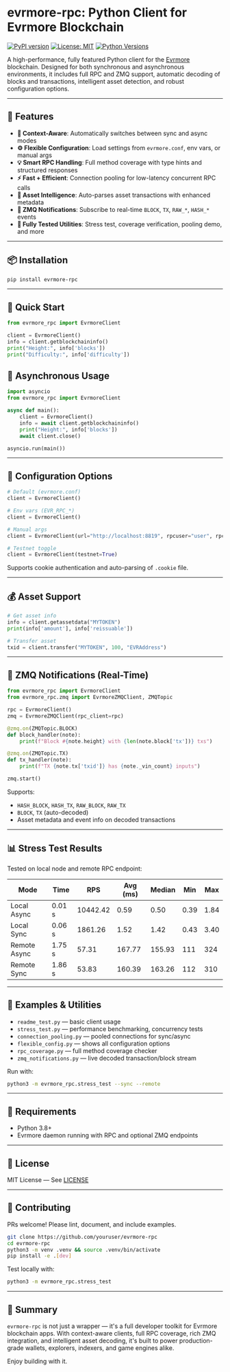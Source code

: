 # evrmore-rpc: Python Client for Evrmore Blockchain

[![PyPI version](https://badge.fury.io/py/evrmore-rpc.svg)](https://badge.fury.io/py/evrmore-rpc)
[![License: MIT](https://img.shields.io/badge/License-MIT-yellow.svg)](https://opensource.org/licenses/MIT)
[![Python Versions](https://img.shields.io/pypi/pyversions/evrmore-rpc.svg)](https://pypi.org/project/evrmore-rpc/)

A high-performance, fully featured Python client for the [Evrmore](https://evrmore.com) blockchain. Designed for both synchronous and asynchronous environments, it includes full RPC and ZMQ support, automatic decoding of blocks and transactions, intelligent asset detection, and robust configuration options.

---

## 🚀 Features

- **🔄 Context-Aware**: Automatically switches between sync and async modes
- **⚙️ Flexible Configuration**: Load settings from `evrmore.conf`, env vars, or manual args
- **💡 Smart RPC Handling**: Full method coverage with type hints and structured responses
- **⚡ Fast + Efficient**: Connection pooling for low-latency concurrent RPC calls
- **🧠 Asset Intelligence**: Auto-parses asset transactions with enhanced metadata
- **📡 ZMQ Notifications**: Subscribe to real-time `BLOCK`, `TX`, `RAW_*`, `HASH_*` events
- **🧰 Fully Tested Utilities**: Stress test, coverage verification, pooling demo, and more

---

## 📦 Installation

```bash
pip install evrmore-rpc
```

---

## 🧪 Quick Start

```python
from evrmore_rpc import EvrmoreClient

client = EvrmoreClient()
info = client.getblockchaininfo()
print("Height:", info['blocks'])
print("Difficulty:", info['difficulty'])
```

## 🔁 Asynchronous Usage

```python
import asyncio
from evrmore_rpc import EvrmoreClient

async def main():
    client = EvrmoreClient()
    info = await client.getblockchaininfo()
    print("Height:", info['blocks'])
    await client.close()

asyncio.run(main())
```

---

## 🧩 Configuration Options

```python
# Default (evrmore.conf)
client = EvrmoreClient()

# Env vars (EVR_RPC_*)
client = EvrmoreClient()

# Manual args
client = EvrmoreClient(url="http://localhost:8819", rpcuser="user", rpcpassword="pass")

# Testnet toggle
client = EvrmoreClient(testnet=True)
```

Supports cookie authentication and auto-parsing of `.cookie` file.

---

## 💰 Asset Support

```python
# Get asset info
info = client.getassetdata("MYTOKEN")
print(info['amount'], info['reissuable'])

# Transfer asset
txid = client.transfer("MYTOKEN", 100, "EVRAddress")
```

---

## 📡 ZMQ Notifications (Real-Time)

```python
from evrmore_rpc import EvrmoreClient
from evrmore_rpc.zmq import EvrmoreZMQClient, ZMQTopic

rpc = EvrmoreClient()
zmq = EvrmoreZMQClient(rpc_client=rpc)

@zmq.on(ZMQTopic.BLOCK)
def block_handler(note):
    print(f"Block #{note.height} with {len(note.block['tx'])} txs")

@zmq.on(ZMQTopic.TX)
def tx_handler(note):
    print(f"TX {note.tx['txid']} has {note._vin_count} inputs")

zmq.start()
```

Supports:
- `HASH_BLOCK`, `HASH_TX`, `RAW_BLOCK`, `RAW_TX`
- `BLOCK`, `TX` (auto-decoded)
- Asset metadata and event info on decoded transactions

---

## 📊 Stress Test Results

Tested on local node and remote RPC endpoint:

| Mode            | Time    | RPS      | Avg (ms) | Median | Min  | Max  |
|-----------------|---------|----------|----------|--------|------|------|
| Local Async     | 0.01 s  | 10442.42 | 0.59     | 0.50   | 0.39 | 1.84 |
| Local Sync      | 0.06 s  | 1861.26  | 1.52     | 1.42   | 0.43 | 3.40 |
| Remote Async    | 1.75 s  | 57.31    | 167.77   | 155.93 | 111  | 324  |
| Remote Sync     | 1.86 s  | 53.83    | 160.39   | 163.26 | 112  | 310  |

---

## 🔬 Examples & Utilities

- `readme_test.py` — basic client usage
- `stress_test.py` — performance benchmarking, concurrency tests
- `connection_pooling.py` — pooled connections for sync/async
- `flexible_config.py` — shows all configuration options
- `rpc_coverage.py` — full method coverage checker
- `zmq_notifications.py` — live decoded transaction/block stream

Run with:
```bash
python3 -m evrmore_rpc.stress_test --sync --remote
```

---

## 🧪 Requirements

- Python 3.8+
- Evrmore daemon running with RPC and optional ZMQ endpoints

---

## 🪪 License

MIT License — See [LICENSE](LICENSE)

---

## 🤝 Contributing

PRs welcome! Please lint, document, and include examples.

```bash
git clone https://github.com/youruser/evrmore-rpc
cd evrmore-rpc
python3 -m venv .venv && source .venv/bin/activate
pip install -e .[dev]
```

Test locally with:
```bash
python3 -m evrmore_rpc.stress_test
```

---

## 🧭 Summary

`evrmore-rpc` is not just a wrapper — it's a full developer toolkit for Evrmore blockchain apps. With context-aware clients, full RPC coverage, rich ZMQ integration, and intelligent asset decoding, it's built to power production-grade wallets, explorers, indexers, and game engines alike.

Enjoy building with it.
